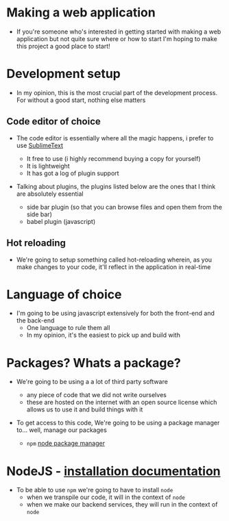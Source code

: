 # Making a web application
* If you're someone who's interested in getting started with making a web application but not quite sure where or how to start I'm hoping to make this project a good place to start!

# Development setup
* In my opinion, this is the most crucial part of the development process. For without a good start, nothing else matters

## Code editor of choice
* The code editor is essentially where all the magic happens, i prefer to use [SublimeText](https://www.sublimetext.com/)
    - It free to use (i highly recommend buying a copy for yourself)
    - It is lightweight
    - It has got a log of plugin support

* Talking about plugins, the plugins listed below are the ones that I think are absolutely essential
    - side bar plugin (so that you can browse files and open them from the side bar)
    - babel plugin (javascript)

## Hot reloading
* We're going to setup something called hot-reloading wherein, as you make changes to your code, it'll reflect in the application in real-time

# Language of choice
* I'm going to be using javascript extensively for both the front-end and the back-end
    - One language to rule them all
    - In my opinion, it's the easiest to pick up and build with


# Packages? Whats a package?
* We're going to be using a a lot of third party software
    - any piece of code that we did not write ourselves
    - these are hosted on the internet with an open source license which allows us to use it and build things with it

* To get access to this code, We're going to be using a package manager to... well, manage our packages
    - `npm` [node package manager](https://www.npmjs.com/)


# NodeJS - [installation documentation](./documentation/Installation.md)
* To be able to use `npm` we're going to have to install `node`
    - when we transpile our code, it will in the context of `node`
    - when we make our backend services, they will run in the context of `node`